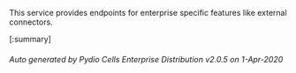 






This service provides endpoints for enterprise specific features like external connectors.

[:summary]

###### Auto generated by Pydio Cells Enterprise Distribution v2.0.5 on 1-Apr-2020
